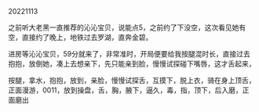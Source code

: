 20221113

之前听大老黑一直推荐的沁沁宝贝，说能点5，之前约了下没空，这次看见她有空，直接约了晚上，地铁过去罗湖，直奔金碧。

进房等沁沁宝贝，59分就来了，非常准时，开局便要给我按腿混时长，直接过去抱抱，放倒她，凑上去想亲下，先只能亲到脸，慢慢试探碰下嘴唇，这才舌起来，

按腿，拿水，抱抱，放到，亲脸，慢慢试探舌，互摸下，脱上衣，骑在身上顶舌，正面漫游，0011，放到操盘，舌，胸，腋下，逼久，毒，指，顶下，后入磨，正面磨出